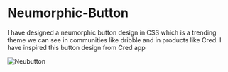 # Neumorphic-Button
I have designed a neumorphic button design in CSS which is a trending theme we can see in communities like dribble and in products like Cred. I have inspired this button design from Cred app

![Neubutton](https://user-images.githubusercontent.com/44922533/79679496-20dcdb80-8224-11ea-88ab-18340f2bc5e8.gif)

